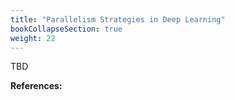 ```yaml
---
title: "Parallelism Strategies in Deep Learning"
bookCollapseSection: true
weight: 22
---
```


TBD

**References:**

